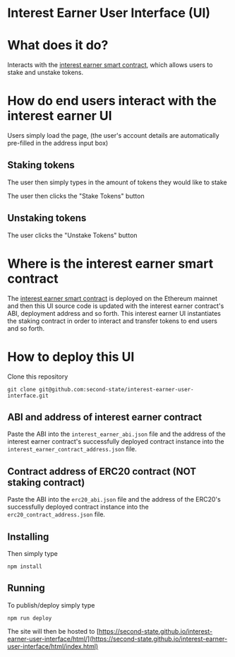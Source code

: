 # Interest Earner User Interface (UI)

# What does it do?

Interacts with the [interest earner smart contract](https://github.com/second-state/interest-earner-smart-contract), which allows users to stake and unstake tokens.

# How do end users interact with the interest earner UI

Users simply load the page, (the user's account details are automatically pre-filled in the address input box)

## Staking tokens

The user then simply types in the amount of tokens they would like to stake

The user then clicks the "Stake Tokens" button  

## Unstaking tokens

The user clicks the "Unstake Tokens" button

# Where is the interest earner smart contract

The [interest earner smart contract](https://github.com/second-state/interest-earner-smart-contract) is deployed on the Ethereum mainnet and then this UI source code is updated with the interest earner contract's ABI, deployment address and so forth. This interest earner UI instantiates the staking contract in order to interact and transfer tokens to end users and so forth.

# How to deploy this UI

Clone this repository

```
git clone git@github.com:second-state/interest-earner-user-interface.git
```

## ABI and address of interest earner contract

Paste the ABI into the `interest_earner_abi.json` file and the address of the interest earner contract's successfully deployed contract instance into the `interest_earner_contract_address.json` file.

## Contract address of ERC20 contract (NOT staking contract)

Paste the ABI into the `erc20_abi.json` file and the address of the ERC20's successfully deployed contract instance into the `erc20_contract_address.json` file.

## Installing

Then simply type

```
npm install
```

## Running

To publish/deploy simply type

```
npm run deploy
```

The site will then be hosted to [https://second-state.github.io/interest-earner-user-interface/html/](https://second-state.github.io/interest-earner-user-interface/html/index.html)
